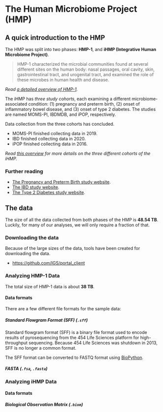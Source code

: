 # The Human Microbiome Project (HMP)

## A quick introduction to the HMP
The HMP was split into two phases: **HMP-1**, and **iHMP (Integrative Human Microbiome Project)**.

> HMP-1 characterized the microbial communities found at several different sites on the human body: nasal passages, oral cavity, skin, gastrointestinal tract, and urogenital tract, and examined the role of these microbes in human health and disease.

_Read [a detailed overview of HMP-1](https://hmpdacc.org/hmp/overview/)._

The iHMP has _three study cohorts_, each examining a different microbiome-associated condition: (1) pregnancy and preterm birth, (2) onset of inflammatory bowel disease, and (3) onset of type 2 diabetes. The studies are named MOMS-PI, IBDMDB, and iPOP, respectively.

Data collection from the three cohorts has concluded.
- MOMS-PI finished collecting data in 2019.
- IBD finished collecting data in 2020.
- iPOP finished collecting data in 2016.

_Read [this overview](https://hmpdacc.org/ihmp/overview/) for more details on the three different cohorts of the iHMP._

### Further reading
- [The Pregnancy and Preterm Birth study website](http://vmc.vcu.edu/momspi).
- [The IBD study website](https://www.ibdmdb.org/).
- [The Type 2 Diabetes study website](https://med.stanford.edu/ipop.html).

## The data
The size of all the data collected from both phases of the HMP is **48.54 TB**. Luckily, for many of our analyses, we will only require a fraction of that.

### Downloading the data
Because of the large sizes of the data, tools have been created for downloading the data.
- https://github.com/IGS/portal_client

### Analyzing HMP-1 Data
The total size of HMP-1 data is about **38 TB**.

#### Data formats
There are a few different file formats for the sample data:

##### Standard Flowgram Format (SFF) (`.sff`)
Standard flowgram format (SFF) is a binary file format used to encode results of pyrosequencing from the 454 Life Sciences platform for high-throughput sequencing. Because 454 Life Sciences was shutdown in 2013, SFF is no longer a common format.

The SFF format can be converted to FASTQ format using [BioPython](https://biopython.org/docs/1.75/api/Bio.SeqIO.SffIO.html).

##### FASTA (`.fsa`, `.fasta`)

### Analyzing iHMP Data

#### Data formats

##### Biological Observation Matrix (`.biom`)
